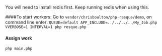 You will need to install redis first. Keep running redis when using this. 

####To start workers:
Go to `vendor/chrisboulton/php-resque/demo`, on command line enter:
`QUEUE=default APP_INCLUDE=../../../../My_Job.php VVERBOSE=1 INTERVAL=1 php resque.php`

#### Assign work
`php main.php`